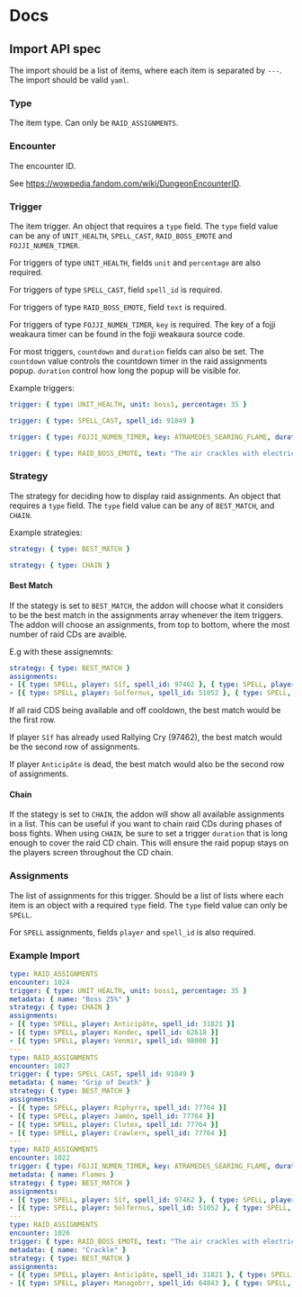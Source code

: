# Docs

## Import API spec

The import should be a list of items, where each item is separated by `---`. The import should be valid `yaml`.

### Type

The item type. Can only be `RAID_ASSIGNMENTS`.

### Encounter

The encounter ID.

See https://wowpedia.fandom.com/wiki/DungeonEncounterID.

### Trigger

The item trigger. An object that requires a `type` field. The `type` field value can be any of `UNIT_HEALTH`, `SPELL_CAST`, `RAID_BOSS_EMOTE` and `FOJJI_NUMEN_TIMER`.

For triggers of type `UNIT_HEALTH`, fields `unit` and `percentage` are also required.

For triggers of type `SPELL_CAST`, field `spell_id` is required.

For triggers of type `RAID_BOSS_EMOTE`, field `text` is required.

For triggers of type `FOJJI_NUMEN_TIMER`, `key` is required. The key of a fojji weakaura timer can be found in the fojji weakaura source code.

For most triggers, `countdown` and `duration` fields can also be set. The `countdown` value controls the countdown timer in the raid assignments popup. `duration` control how long the popup will be visible for.

Example triggers:

```yaml
trigger: { type: UNIT_HEALTH, unit: boss1, percentage: 35 }

trigger: { type: SPELL_CAST, spell_id: 91849 }

trigger: { type: FOJJI_NUMEN_TIMER, key: ATRAMEDES_SEARING_FLAME, duration: 7 }

trigger: { type: RAID_BOSS_EMOTE, text: "The air crackles with electricity!", countdown: 5, duration: 10 }
```

### Strategy

The strategy for deciding how to display raid assignments. An object that requires a `type` field. The `type` field value can be any of `BEST_MATCH`, and `CHAIN`.

Example strategies:

```yaml
strategy: { type: BEST_MATCH }

strategy: { type: CHAIN }
```

#### Best Match

If the stategy is set to `BEST_MATCH`, the addon will choose what it considers to be the best match in the assignments array whenever the item triggers. The addon will choose an assignments, from top to bottom, where
the most number of raid CDs are avaible.

E.g with these assignemnts:

```yaml
strategy: { type: BEST_MATCH }
assignments:
- [{ type: SPELL, player: Sîf, spell_id: 97462 }, { type: SPELL, player: Anticipâte, spell_id: 31821 }]
- [{ type: SPELL, player: Solfernus, spell_id: 51052 }, { type: SPELL, player: Kondec, spell_id: 62618 }]
```

If all raid CDS being available and off cooldown, the best match would be the first row.

If player `Sîf` has already used Rallying Cry (97462), the best match would be the second row of assignments.

If player `Anticipâte` is dead, the best match would also be the second row of assignments.

#### Chain

If the stategy is set to `CHAIN`, the addon will show all available assignments in a list. This can be useful if you want to chain raid CDs during phases of boss fights. When using `CHAIN`, be sure to set a trigger `duration` that is long enough to cover the raid CD chain. This will ensure the raid popup stays on the players screen throughout the CD chain.

### Assignments

The list of assignments for this trigger. Should be a list of lists where each item is an object with a required `type` field. The `type` field value can only be `SPELL`.

For `SPELL` assignments, fields `player` and `spell_id` is also required.

### Example Import

```yaml
type: RAID_ASSIGNMENTS
encounter: 1024
trigger: { type: UNIT_HEALTH, unit: boss1, percentage: 35 }
metadata: { name: "Boss 25%" }
strategy: { type: CHAIN }
assignments:
- [{ type: SPELL, player: Anticipâte, spell_id: 31821 }]
- [{ type: SPELL, player: Kondec, spell_id: 62618 }]
- [{ type: SPELL, player: Venmir, spell_id: 98008 }]
---
type: RAID_ASSIGNMENTS
encounter: 1027
trigger: { type: SPELL_CAST, spell_id: 91849 }
metadata: { name: "Grip of Death" }
strategy: { type: BEST_MATCH }
assignments:
- [{ type: SPELL, player: Riphyrra, spell_id: 77764 }]
- [{ type: SPELL, player: Jamón, spell_id: 77764 }]
- [{ type: SPELL, player: Clutex, spell_id: 77764 }]
- [{ type: SPELL, player: Crawlern, spell_id: 77764 }]
---
type: RAID_ASSIGNMENTS
encounter: 1022
trigger: { type: FOJJI_NUMEN_TIMER, key: ATRAMEDES_SEARING_FLAME, duration: 7 }
metadata: { name: Flames }
strategy: { type: BEST_MATCH }
assignments: 
- [{ type: SPELL, player: Sîf, spell_id: 97462 }, { type: SPELL, player: Anticipâte, spell_id: 31821 }]
- [{ type: SPELL, player: Solfernus, spell_id: 51052 }, { type: SPELL, player: Kondec, spell_id: 62618 }]
---
type: RAID_ASSIGNMENTS
encounter: 1026
trigger: { type: RAID_BOSS_EMOTE, text: "The air crackles with electricity!", countdown: 5, duration: 10 }
metadata: { name: "Crackle" }
strategy: { type: BEST_MATCH }
assignments:
- [{ type: SPELL, player: Anticipâte, spell_id: 31821 }, { type: SPELL, player: Kondec, spell_id: 62618 }]
- [{ type: SPELL, player: Managobrr, spell_id: 64843 }, { type: SPELL, player: Venmir, spell_id: 98008 }]
```
